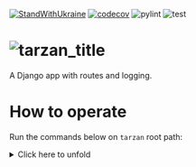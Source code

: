 [![StandWithUkraine](https://raw.githubusercontent.com/vshymanskyy/StandWithUkraine/main/badges/StandWithUkraine.svg)](https://github.com/vshymanskyy/StandWithUkraine/blob/main/docs/README.md)
[![codecov](https://codecov.io/gh/trouchet/tarzan/graph/badge.svg?token=GSYO6WIEMD)](https://codecov.io/gh/trouchet/tarzan)
![pylint](https://github.com/trouchet/tarzan/actions/workflows/pylint.yml/badge.svg)
![test](https://github.com/trouchet/tarzan/actions/workflows/test.yml/badge.svg)

# ![tarzan_title](https://github.com/trouchet/tarzan/blob/133557f070ecd8c2bdc3ab0eadf0de4639000e54/static/images/tarzan_tiny)

A Django app with routes and logging.

# How to operate

Run the commands below on `tarzan` root path:

<details>
<summary>
Click here to unfold
</summary>

### Prepare

- **What**: prepare environment for `poetry` usage:
- **How**: `make prepare`

**Remark**: Make sure to always have the environment activated with command above. It runs the target `env`, which generates the project's environment. Commands below require activated environment.

### Clean

- **What**: clean unnecessary asset files:
- **How**: `make clean`

### Run migrations

- **What**: Run migrations:
- **How**: `make migrate`

### Create admin user

- **What**: create superuser:
- **How**: `make sudo`

### Docker compose up

- **What**: build container image and host locally:
- **How**: `make up`

### List containers

- **What**: list containers, among them, `tarzan-box` and `tarzan-memory`:
- **How**: `make ps`

### Docker compose down

- **What**: bring container image down
- **How**: `make down`

### Run

- **What**: run the application:
- **How**: `make deploy`

### Deploy

- **What**: perform actions `build`, `up`, `migrate`, `sudo` and `run`:
- **How**: `make start`

<\details>

